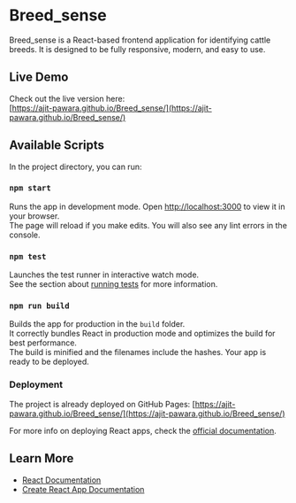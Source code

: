 # Breed_sense

Breed_sense is a React-based frontend application for identifying cattle breeds. It is designed to be fully responsive, modern, and easy to use.

## Live Demo

Check out the live version here:  
[https://ajit-pawara.github.io/Breed_sense/](https://ajit-pawara.github.io/Breed_sense/)

## Available Scripts

In the project directory, you can run:

### `npm start`

Runs the app in development mode. Open [http://localhost:3000](http://localhost:3000) to view it in your browser.  
The page will reload if you make edits. You will also see any lint errors in the console.

### `npm test`

Launches the test runner in interactive watch mode.  
See the section about [running tests](https://facebook.github.io/create-react-app/docs/running-tests) for more information.

### `npm run build`

Builds the app for production in the `build` folder.  
It correctly bundles React in production mode and optimizes the build for best performance.  
The build is minified and the filenames include the hashes. Your app is ready to be deployed.

### Deployment

The project is already deployed on GitHub Pages: [https://ajit-pawara.github.io/Breed_sense/](https://ajit-pawara.github.io/Breed_sense/)

For more info on deploying React apps, check the [official documentation](https://facebook.github.io/create-react-app/docs/deployment).

## Learn More

- [React Documentation](https://reactjs.org/)
- [Create React App Documentation](https://facebook.github.io/create-react-app/docs/getting-started)
